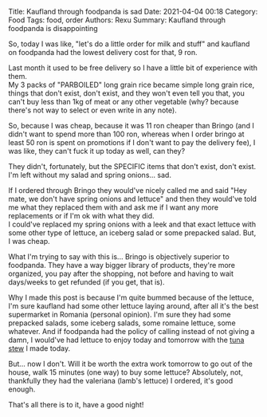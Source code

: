 Title: Kaufland through foodpanda is sad
Date: 2021-04-04 00:18
Category: Food
Tags: food, order
Authors: Rexu
Summary: Kaufland through foodpanda is disappointing

So, today I was like, "let's do a little order for milk and stuff" and kaufland on foodpanda had the lowest delivery cost for that, 9 ron.

Last month it used to be free delivery so I have a little bit of experience with them.  
My 3 packs of "PARBOILED" long grain rice became simple long grain rice, things that don't exist, don't exist, and they won't even tell you that, you can't buy less than 1kg of meat or any other vegetable (why? because there's not way to select or even write in any note).

So, because I was cheap, because it was 11 ron cheaper than Bringo (and I didn't want to spend more than 100 ron, whereas when I order bringo at least 50 ron is spent on promotions if I don't want to pay the delivery fee), I was like, they can't fuck it up today as well, can they?

They didn't, fortunately, but the SPECIFIC items that don't exist, don't exist. I'm left without my salad and spring onions... sad.

If I ordered through Bringo they would've nicely called me and said "Hey mate, we don't have spring onions and lettuce" and then they would've told me what they replaced them with and ask me if I want any more replacements or if I'm ok with what they did.  
I could've replaced my spring onions with a leek and that exact lettuce with some other type of lettuce, an iceberg salad or some prepacked salad. But, I was cheap.

What I'm trying to say with this is... Bringo is objectively superior to foodpanda. They have a way bigger library of products, they're more organized, you pay after the shopping, not before and having to wait days/weeks to get refunded (if you get, that is).

Why I made this post is because I'm quite bummed because of the lettuce, I'm sure kaufland had some other lettuce laying around, after all it's the best supermarket in Romania (personal opinion). I'm sure they had some prepacked salads, some iceberg salads, some romaine lettuce, some whatever. And if foodpanda had the policy of calling instead of not giving a damn, I would've had lettuce to enjoy today and tomorrow with the [tuna stew](https://www.maangchi.com/recipe/chamchi-jjigae) I made today.

But... now I don't. Will it be worth the extra work tomorrow to go out of the house, walk 15 minutes (one way) to buy some lettuce? Absolutely, not, thankfully they had the valeriana (lamb's lettuce) I ordered, it's good enough.

That's all there is to it, have a good night!
